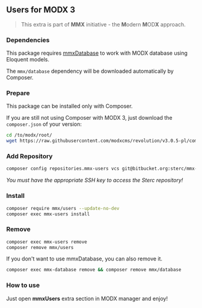 Users for MODX 3
---

> This extra is part of **MMX** initiative - the **M**odern **M**OD**X** approach.

### Dependencies

This package requires [mmxDatabase][mmx-database] to work with MODX database using Eloquent models.

The `mmx/database` dependency will be downloaded automatically by Composer.

### Prepare

This package can be installed only with Composer.

If you are still not using Composer with MODX 3, just download the `composer.json` of your version:
```bash
cd /to/modx/root/
wget https://raw.githubusercontent.com/modxcms/revolution/v3.0.5-pl/composer.json
```

### Add Repository
```bash
composer config repositories.mmx-users vcs git@bitbucket.org:sterc/mmx-users.git
```
*You must have the appropriate SSH key to access the Sterc repository!*

### Install

```bash
composer require mmx/users --update-no-dev
composer exec mmx-users install
```

### Remove

```bash
composer exec mmx-users remove
composer remove mmx/users
```

If you don't want to use mmxDatabase, you can also remove it. 
```bash
composer exec mmx-database remove && composer remove mmx/database
```

### How to use

Just open **mmxUsers** extra section in MODX manager and enjoy!

[mmx-database]: https://packagist.org/packages/mmx/database